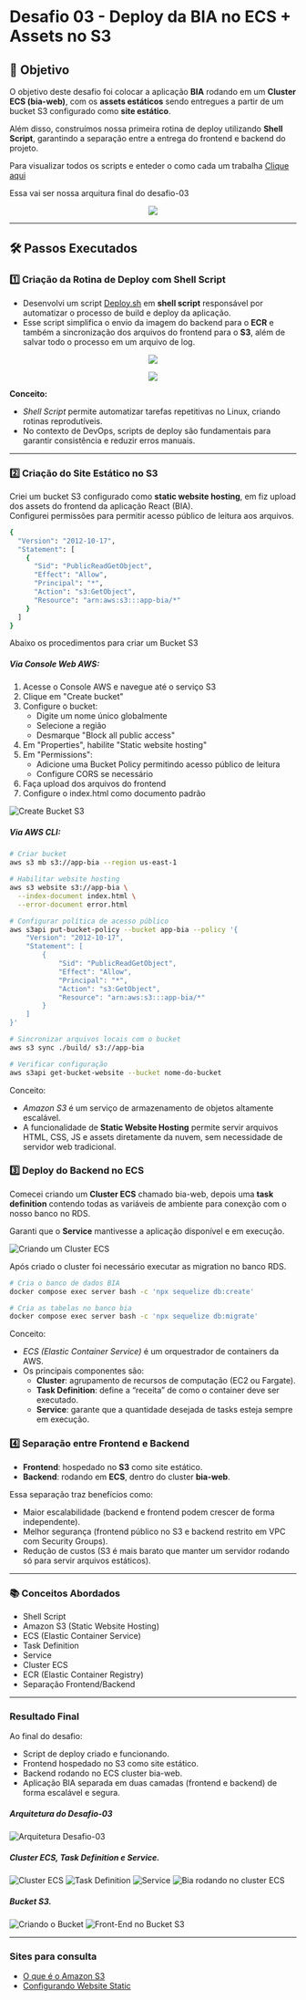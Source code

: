 # Desafio 03 - Deploy da BIA no ECS + Assets no S3

## 🎯 Objetivo
O objetivo deste desafio foi colocar a aplicação **BIA** rodando em um **Cluster ECS (bia-web)**, com os **assets estáticos** sendo entregues a partir de um bucket S3 configurado como **site estático**.

Além disso, construímos nossa primeira rotina de deploy utilizando **Shell Script**, garantindo a separação entre a entrega do frontend e backend do projeto.

Para visualizar todos os scripts e enteder o como cada um trabalha [Clique aqui](./Scripts/README.md)

Essa vai ser nossa arquitura final do desafio-03

<p align="center">
    <img src="./Assets/Arquitetura-Desafio-03.png">
</p>

---

## 🛠️ Passos Executados

### 1️⃣ Criação da Rotina de Deploy com Shell Script

- Desenvolvi um script [Deploy.sh](./Scripts/deploy.sh) em **shell script** responsável por automatizar o processo de build e deploy da aplicação.
- Esse script simplifica o envio da imagem do backend para o **ECR** e também a sincronização dos arquivos do frontend para o **S3**, além de salvar todo o processo em um arquivo de log.  

<p align="center">
  <img src="./Assets/run_script_build_1.png">
</p>

<p align="center">
  <img src="./Assets/log_view.png">
</p>

**Conceito:**  
- *Shell Script* permite automatizar tarefas repetitivas no Linux, criando rotinas reprodutíveis.  
- No contexto de DevOps, scripts de deploy são fundamentais para garantir consistência e reduzir erros manuais.


---

### 2️⃣ Criação do Site Estático no S3
Criei um bucket S3 configurado como **static website hosting**, em fiz upload dos assets do frontend da aplicação React (BIA).  
Configurei permissões para permitir acesso público de leitura aos arquivos.

```bash
{
  "Version": "2012-10-17",
  "Statement": [
    {
      "Sid": "PublicReadGetObject",
      "Effect": "Allow",
      "Principal": "*",
      "Action": "s3:GetObject",
      "Resource": "arn:aws:s3:::app-bia/*"
    }
  ]
}
```

Abaixo os procedimentos para criar um Bucket S3

##### Via Console Web AWS:
1. Acesse o Console AWS e navegue até o serviço S3
2. Clique em "Create bucket"
3. Configure o bucket:
   - Digite um nome único globalmente
   - Selecione a região
   - Desmarque "Block all public access"
4. Em "Properties", habilite "Static website hosting"
5. Em "Permissions":
   - Adicione uma Bucket Policy permitindo acesso público de leitura
   - Configure CORS se necessário
6. Faça upload dos arquivos do frontend
7. Configure o index.html como documento padrão

![Create Bucket S3](./Assets/create_bucket_s3.png)

##### Via AWS CLI:
```bash
# Criar bucket
aws s3 mb s3://app-bia --region us-east-1

# Habilitar website hosting
aws s3 website s3://app-bia \
  --index-document index.html \
  --error-document error.html

# Configurar política de acesso público
aws s3api put-bucket-policy --bucket app-bia --policy '{
    "Version": "2012-10-17",
    "Statement": [
        {
            "Sid": "PublicReadGetObject",
            "Effect": "Allow",
            "Principal": "*",
            "Action": "s3:GetObject",
            "Resource": "arn:aws:s3:::app-bia/*"
        }
    ]
}'

# Sincronizar arquivos locais com o bucket
aws s3 sync ./build/ s3://app-bia

# Verificar configuração
aws s3api get-bucket-website --bucket nome-do-bucket
```

Conceito:
- *Amazon S3* é um serviço de armazenamento de objetos altamente escalável.  
- A funcionalidade de **Static Website Hosting** permite servir arquivos HTML, CSS, JS e assets diretamente da nuvem, sem necessidade de servidor web tradicional.


### 3️⃣ Deploy do Backend no ECS

Comecei criando um **Cluster ECS** chamado bia-web, depois uma **task definition** contendo todas as variáveis de ambiente para conexção com o nosso banco no RDS.

Garanti que o **Service** mantivesse a aplicação disponível e em execução.

![Criando um Cluster ECS](./Assets/create_ecs_cluster_1.png)


Após criado o cluster foi necessário executar as migration no banco RDS.

```bash
# Cria o banco de dados BIA
docker compose exec server bash -c 'npx sequelize db:create'

# Cria as tabelas no banco bia
docker compose exec server bash -c 'npx sequelize db:migrate'
```

Conceito:

- *ECS (Elastic Container Service)* é um orquestrador de containers da AWS.  
- Os principais componentes são:
  - **Cluster**: agrupamento de recursos de computação (EC2 ou Fargate).  
  - **Task Definition**: define a “receita” de como o container deve ser executado.  
  - **Service**: garante que a quantidade desejada de tasks esteja sempre em execução.


### 4️⃣ Separação entre Frontend e Backend

- **Frontend**: hospedado no **S3** como site estático.  
- **Backend**: rodando em **ECS**, dentro do cluster **bia-web**.  

Essa separação traz benefícios como:
- Maior escalabilidade (backend e frontend podem crescer de forma independente).  
- Melhor segurança (frontend público no S3 e backend restrito em VPC com Security Groups).  
- Redução de custos (S3 é mais barato que manter um servidor rodando só para servir arquivos estáticos).  

<hr>

### 📚 Conceitos Abordados

- Shell Script
- Amazon S3 (Static Website Hosting)
- ECS (Elastic Container Service)
- Task Definition
- Service
- Cluster ECS
- ECR (Elastic Container Registry)
- Separação Frontend/Backend
<hr>

### Resultado Final

Ao final do desafio:

- Script de deploy criado e funcionando.  
- Frontend hospedado no S3 como site estático.  
- Backend rodando no ECS cluster bia-web.  
- Aplicação BIA separada em duas camadas (frontend e backend) de forma escalável e segura.  

##### Arquitetura do Desafio-03

![Arquitetura Desafio-03](./Assets/Arquitetura-Desafio-03.png)


##### Cluster ECS, Task Definition e Service.

![Cluster ECS](./Assets/create_ecs_service_ok.png)
![Task Definition](./Assets/create_ecs_service_1.png)
![Service](./Assets/create_ecs_service_ok.png)
![Bia rodando no cluster ECS](./Assets/run_bia_ECS_cluster.png)

##### Bucket S3.

![Criando o Bucket](./Assets/create_bucket_s3.png)
![Front-End no Bucket S3](./Assets/run_bia_on_s3.png)

<hr>

### Sites para consulta
- [O que é o Amazon S3](https://docs.aws.amazon.com/pt_br/AmazonS3/latest/userguide/Welcome.html)
- [Configurando Website Static](https://docs.aws.amazon.com/AmazonS3/latest/userguide/website-hosting-custom-domain-walkthrough.html)
